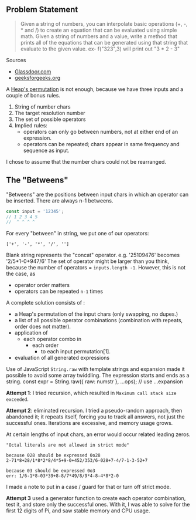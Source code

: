 ## Problem Statement

> Given a string of numbers, you can interpolate basic  operations (+, -, * and /) to create an equation that can be 
evaluated using simple math. Given a string of numbers and a value, write a method that prints all of the equations 
that can be generated using that string that evaluate to the given value. ex- f("323",3) will print out 
"3 * 2 - 3"

Sources

- [Glassdoor.com](https://www.glassdoor.com/Interview/Given-a-string-of-numbers-you-can-interpolate-basic-operations-and-to-create-an-equation-that-can-be-evaluated-QTN_1458714.htm)
- [geeksforgeeks.org](https://www.geeksforgeeks.org/print-all-possible-expressions-that-evaluate-to-a-target/)

A [Heap's permutation](https://en.wikipedia.org/wiki/Heap's_algorithm) is not enough, because we have three inputs and a couple of bonus rules.

1. String of number chars
2. The target resolution number
3. The set of possible operators
4. Implied rules:
 	 - operators can only go between numbers, not at either end of an expression.
 	 - operators can be repeated; chars appear in same frequency and sequence as input.

I chose to assume that the number chars could not be rearranged.


## The "Betweens"

"Betweens" are the positions between input chars in which an operator can be inserted.
There are always n-1 betweens.

```javascript
const input = '12345';
// 1 2 3 4 5
//  ^ ^ ^ ^
```
For every "between" in string, we put one of our operators:

`['+', '-', '*', '/', '']`

Blank string represents the "concat" operator.
e.g. '25109476' becomes '2/5*1-0+947/6'
The set of operator might be larger than you think, because the 
number of operators = `inputs.length -1`. However, this is not the case, as
 
- operator order matters
- operators can be repeated `n-1` times

A complete solution consists of :

- a Heap's permutation of the input chars (only swapping, no dupes.)
- a list of all possible operator combinations (combination with repeats, order does not matter).
- application of 
  - each operator combo in 
    - each order
      - to each input permutation[1].
- evaluation of all generated expressions

Use of JavaScript `String.raw` with template strings and expansion
made it possible to avoid some array twiddling. The expression starts and ends as a string.
const expr = String.raw({ raw: numstr }, ...ops); // use ...expansion

**Attempt 1**: I tried recursion, which resulted in `Maximum call stack size exceeded`.

**Attempt 2**: eliminated recursion.
I tried a pseudo-random approach, then abandoned it; it repeats itself, forcing you to track all answers, 
not just the successful ones. Iterations are excessive, and memory usage grows.

At certain lengths of input chars, an error would occur related leading zeros.

```text
"Octal literals are not allowed in strict mode"

because 028 should be expressed 0o28
2-71*8+28/1*8*2*8/4*5+9-0+452/353/6-028+7-4/7-1-3-52+7

because 03 should be expressed 0o3
err: 1/6-1*8-03*39+8-8/7*49/8/9*4-8-4*8*2-0
```

I made a note to put in a case / guard for that or turn off strict mode.

**Attempt 3** used a generator function to create each operator combination, test it, and store 
only the successful ones. With it, I was able to solve for the first 12 digits of Pi, and saw
stable memory and CPU usage.
